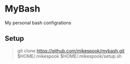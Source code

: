 MyBash
======

My personal bash configrations

Setup
-----

> git clone https://github.com/mikespook/mybash.git $HOME/.mikespook
> $HOME/.mikespook/setup.sh
